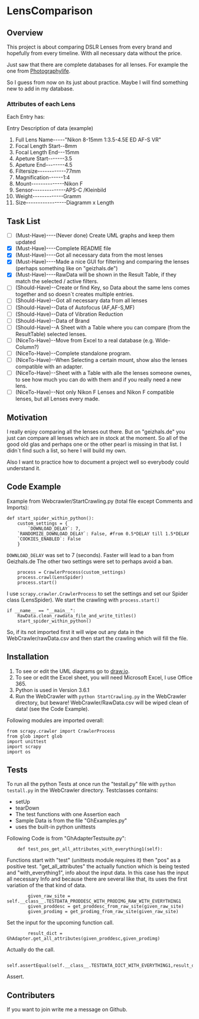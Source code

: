 # LensComparison

## Overview
This project is about comparing DSLR Lenses from every brand and hopefully from every timeline.
With all necessary data without the price.

Just saw that there are complete databases for all lenses. 
For example the one from [Photographylife](https://photographylife.com/lenses).

So I guess from now on its just about practice.
Maybe I will find something new to add in my database.

### Attributes of each Lens
Each Entry has:

Entry                 Description of data (example)
1. Full Lens Name-----"Nikon 8-15mm 1:3.5-4.5E ED AF-S VR"
2. Focal Length Start--8mm
3. Focal Length End---15mm
4. Apeture Start-------3.5
5. Apeture End--------4.5
6. Filtersize------------77mm 
7. Magnification------1:4
8. Mount--------------Nikon F
9. Sensor--------------APS-C /Kleinbild
10. Weight-------------Gramm
11. Size-----------------Diagramm x Length 



## Task List
- [ ] \(Must-Have)----(Never done) Create UML graphs and keep them updated
- [x] \(Must-Have)----Complete README file
- [x] \(Must-Have)----Got all necessary data from the most lenses
- [x] \(Must-Have)----Made a nice GUI for filtering and comparing the lenses (perhaps something like on "geizhals.de") 
- [x] \(Must-Have)----RawData will be shown in the Result Table, if they match the selected / active filters.
- [ ] \(Should-Have)--Create or find Key, so Data about the same lens comes together and so doesn`t creates multiple entries.
- [ ] \(Should-Have)--Got all necessary data from all lenses
- [ ] \(Should-Have)--Data of Autofocus (AF,AF-S,MF)
- [ ] \(Should-Have)--Data of Vibration Reduction
- [ ] \(Should-Have)--Data of Brand
- [ ] \(Should-Have)--A Sheet with a Table where you can compare (from the ResultTable) selected lenses.
- [ ] \(NiceTo-Have)--Move from Excel to a real database (e.g. Wide-Column?)
- [ ] \(NiceTo-Have)--Complete standalone program.
- [ ] \(NiceTo-Have)--When Selecting a certain mount, show also the lenses compatible with an adapter.
- [ ] \(NiceTo-Have)--Sheet with a Table with alle the lenses someone ownes, to see how much you can do with them and if you really need a new lens.
- [ ] \(NiceTo-Have)--Not only Nikon F Lenses and Nikon F compatible lenses, but all Lenses every made.

## Motivation
I really enjoy comparing all the lenses out there.
But on "geizhals.de" you just can compare all lenses which are in stock at the moment.
So all of the good old glas and perhaps one or the other pearl is missing in that list.
I didn`t find such a list, so here I will build my own. 

Also I want to practice how to document a project well so everybody could understand it.

## Code Example
Example from Webcrawler/StartCrawling.py (total file except Comments and Imports):
```
def start_spider_within_python():
    custom_settings = {
        `DOWNLOAD_DELAY`: 7,
	`RANDOMIZE_DOWNLOAD_DELAY`: False, #from 0.5*DELAY till 1.5*DELAY
	`COOKIES_ENABLED`: False
    }
```
`DOWNLOAD_DELAY` was set to 7 (seconds). Faster will lead to a ban from Geizhals.de
The other two settings were set to perhaps avoid a ban.
```
    process = CrawlerProcess(custom_settings)
    process.crawl(LensSpider)
    process.start() 
```
I use `scrapy.crawler.CrawlerProcess` to set the settings and set our Spider class (LensSpider).
We start the crawling with `process.start()`
```
if __name__ == "__main__":
	RawData.clean_rawdata_file_and_write_titles()
	start_spider_within_python()
```
So, if its not imported first it will wipe out any data in the WebCrawler/rawData.csv and then start the crawling which will fill the file.

## Installation
1. To see or edit the UML diagrams go to [draw.io](https://draw.io).
2. To see or edit the Excel sheet, you will need Microsoft Excel, I use Office 365.
3. Python is used in Version 3.6.1
4. Run the WebCrawler with `python StartCrawling.py` in the WebCrawler directory, but beware! WebCrawler/RawData.csv will be wiped clean of data! (see the Code Example).

Following modules are imported overall:
```
from scrapy.crawler import CrawlerProcess
from glob import glob
import unittest
import scrapy
import os
```

## Tests
To run all the python Tests at once run the "testall.py" file with `python testall.py` in the WebCrawler directory.
Testclasses contains:
-   setUp
-   tearDown
-   The test functions with one Assertion each
-   Sample Data is from the file "GhExamples.py"
-   uses the built-in python unittests 

Following Code is from "GhAdapterTestsuite.py":
```
    def test_pos_get_all_attributes_with_everything1(self):
```
Functions start with "test" (unittests module requires it) then "pos" as a positive test.
"get_all_attributes" the actually function which is being tested and "with_everything1", info about the input data.
In this case has the input all necessary Info and because there are several like that, its uses the first variation of the that kind of data.
```        
        given_raw_site = self.__class__.TESTDATA_PRODDESC_WITH_PRODIMG_RAW_WITH_EVERYTHING1
        given_proddesc = get_proddesc_from_raw_site(given_raw_site)
        given_prodimg = get_prodimg_from_raw_site(given_raw_site)
```
Set the input for the upcoming function call.
```
        result_dict = GhAdapter.get_all_attributes(given_proddesc,given_prodimg)
```
Actually do the call.
```
        self.assertEqual(self.__class__.TESTDATA_DICT_WITH_EVERYTHING1,result_dict)
```
Assert.

## Contributers
If you want to join write me a message on Github.